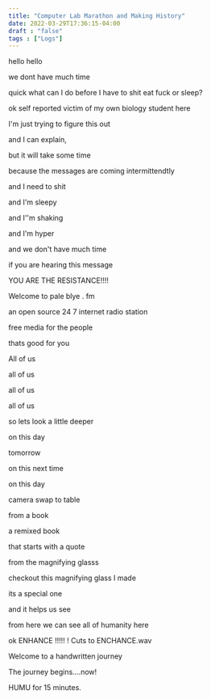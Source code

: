 ```yaml
---
title: "Computer Lab Marathon and Making History"
date: 2022-03-29T17:36:15-04:00
draft : "false"
tags : ["Logs"]
---
```


<!--more-->

hello hello

we dont have much time

quick what can I do before I have to shit eat fuck or sleep?

ok self reported victim of my own biology student here

I'm just trying to figure this out

and I can explain,

but it will take some time

because the messages are coming intermittendtly

and I need to shit

and I'm sleepy

and I''m shaking

and I'm hyper

and we don't have much time


if you are hearing this message


YOU ARE THE RESISTANCE!!!!


Welcome to pale blye . fm

an open source 24 7 internet radio station

free media for the people

thats good for you



All of us

all of us

all of us

all of us


so lets look a little deeper


on this day


tomorrow


on this next time


on this day


camera swap to table

from a book


a remixed book

that starts with a quote


from the magnifying glasss



checkout this magnifying glass I made

its a special one

and it helps us see


from here we can see all of humanity here

ok ENHANCE !!!!! ! Cuts to ENCHANCE.wav

Welcome to a handwritten journey

The journey begins....now!


HUMU for 15 minutes.


<!--

| Dailies        | Questions           | Answers  |
| ------------- |:-------------:| -----:|
| Read()      | *What did you read?* | X |
| Write()      | *What did you write?*      |   X |
| Create() | *What did you make?*      |    X |
| Exercise() | *Dance workout (or otherwise?)*      |    X |
| Audio() | *You recorded what:*      |    X |
| Video() | *You filmed what:*      |    X |
| Finish() | *You bounced what track:*      |    X |
| Live() | *You sang what live:*      |    X |
| Finish2() | *You made what visuals*      |    X |
| Phone() | *You called who:*      |    X |
| Share() | *Uploaded what to archive:*      |    X |
| PBD() | *You did what for PBD?*      |    X |
| Web() | *You did what to POLIW.AT?*      |    X |
| Love&Legacy() | *You did what for friends/fam?*      |    X |
| God() | *You're grateful for what?*      |    X |
<sub>v1.0</sub>

 -->
